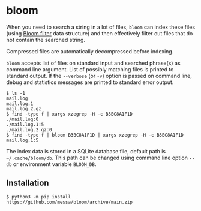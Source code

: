 bloom
=====

When you need to search a string in a lot of files, `bloom` can index these files (using [Bloom filter](https://en.wikipedia.org/wiki/Bloom_filter) data structure) and then effectively filter out files that do not contain the searched string.

Compressed files are automatically decompressed before indexing.

`bloom` accepts list of files on standard input and searched phrase(s) as command line argument.
List of possibly matching files is printed to standard output.
If the `--verbose` (or `-v`) option is passed on command line, debug and statistics messages are printed to standard error output.

```shell
$ ls -1
mail.log
mail.log.1
mail.log.2.gz
$ find -type f | xargs xzegrep -H -c B3BC8A1F1D
./mail.log:0
./mail.log.1:5
./mail.log.2.gz:0
$ find -type f | bloom B3BC8A1F1D | xargs xzegrep -H -c B3BC8A1F1D
mail.log.1:5
```

The index data is stored in a SQLite database file, default path is `~/.cache/bloom/db`.
This path can be changed using command line option `--db` or environment variable `BLOOM_DB`.


Installation
------------

```shell
$ python3 -m pip install https://github.com/messa/bloom/archive/main.zip
```


